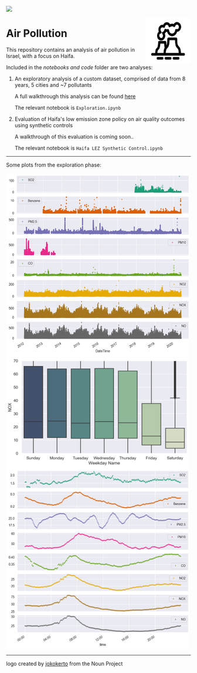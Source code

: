 ![](https://img.shields.io/github/license/tom-beer/Air-Pollution?color=magenta&style=plastic)

<img src="Images/logo2.png" width=125 height=125 align="right">

# Air Pollution
This repository contains an analysis of air pollution in Israel, with a focus on Haifa.

Included in the *notebooks and code* folder are two analyses:
1. An exploratory analysis of a custom dataset, comprised of data from 8 years, 5 cities and ~7 pollutants

    A full walkthrough this analysis can be found [here](https://tom-beer.github.io/post/air-pollution-haifa/)
    
    The relevant notebook is `Exploration.ipynb`
2. Evaluation of Haifa's low emission zone policy on air quality outcomes using synthetic controls
    
    A walkthrough of this evaluation is coming soon..
    
    The relevant notebook is `Haifa LEZ Synthetic Control.ipynb`

---
Some plots from the exploration phase:

<img src="Images/all.png" width=500 height=500 align="middle">

<img src="Images/week_nox_box.png" width=500 height=300 align="middle">

<img src="Images/hours.png" width=500 height=500 align="middle">

---
logo created by [jokokerto](https://thenounproject.com/search/?q=pollution&i=2983070) from the Noun Project
